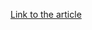 [Link to the article](https://cloud.google.com/blog/topics/threat-intelligence/coldriver-steal-documents-western-targets-ngos/)
